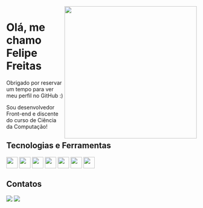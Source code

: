 <img src="https://user-images.githubusercontent.com/77179768/138194418-72dd49e9-393a-4f00-94e7-2850a138cdf4.png" min-width="350px" max-width="350px" width="350px" align="right"/>

# Olá, me chamo Felipe Freitas

Obrigado por reservar um tempo para ver meu perfil no GitHub :)

Sou desenvolvedor Front-end e discente do curso de Ciência da Computação! 

## Tecnologias e Ferramentas

<p align = 'left'>
<img width ='30px' align='center' src ='https://raw.githubusercontent.com/rahulbanerjee26/githubAboutMeGenerator/main/icons/html.svg'>
<img width ='30px' align='center' src ='https://raw.githubusercontent.com/rahulbanerjee26/githubAboutMeGenerator/main/icons/css.svg'>
<img width ='30px' align='center' src ='https://raw.githubusercontent.com/rahulbanerjee26/githubAboutMeGenerator/main/icons/javascript.svg'>
<img width ='30px' align='center' src ='https://raw.githubusercontent.com/rahulbanerjee26/githubAboutMeGenerator/main/icons/reactjs.svg'>
 <img width ='30px' align='center' src ='https://raw.githubusercontent.com/rahulbanerjee26/githubAboutMeGenerator/main/icons/sass.svg'>
<img width ='30px' align='center' src ='https://raw.githubusercontent.com/rahulbanerjee26/githubAboutMeGenerator/main/icons/git.svg'>
 <img width ='30px' align='center' src ='https://raw.githubusercontent.com/rahulbanerjee26/githubAboutMeGenerator/main/icons/xd.svg'>
</p>

## Contatos

<p align="left">
  <a href="https://www.linkedin.com/in/felipefreitasa/" target="_blank" rel="noreferrer" alt="Linkedin">
  <img src="https://img.shields.io/badge/-Linkedin-0e76a8?style=flat-square&logo=Linkedin&logoColor=white&link=LINK-DO-SEU-LINKEDIN" /></a>

  <a href="https://web.whatsapp.com/send?phone=5598982393862" target="_blank" rel="noreferrer" alt="WhatsApp">
  <img src="https://img.shields.io/badge/-WhatsApp-25d366?style=flat-square&labelColor=25d366&logo=whatsapp&logoColor=white&link=API-DO-SEU-WHATSAPP"/></a>

</p>  





  
 

 
